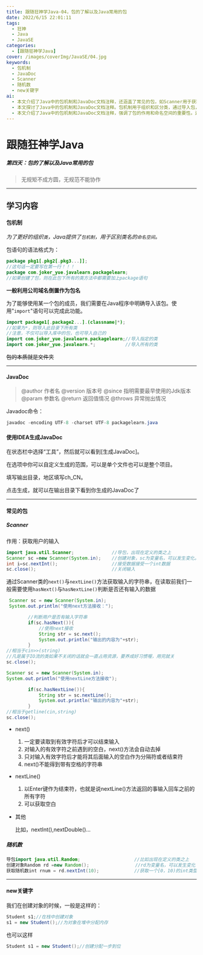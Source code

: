 ```yaml
---
title: 跟随狂神学Java-04，包的了解以及Java常用的包
date: 2022/6/15 22:01:11
tags:
  - 狂神
  - Java
  - JavaSE
categories:
  - [跟随狂神学Java]
cover: /images/coverImg/JavaSE/04.jpg
keywords:
  - 包机制
  - JavaDoc
  - Scanner
  - 随机数
  - new关键字
ai: 
  - 本文介绍了Java中的包机制和JavaDoc文档注释，还涵盖了常见的包，如Scanner用于获取用户输入和Random用于生成随机数。文章强调了规范和命名空间的重要性。
  - 本文探讨了Java中的包机制和JavaDoc文档注释。包机制用于组织和区分类，通过导入包，我们可以使用其中的类。JavaDoc文档注释是用于生成文档的重要工具，包括作者信息、版本号、参数、返回值和异常说明。文章还介绍了常见的包，例如Scanner，用于获取用户输入，以及Random，用于生成随机数。最后，文章提到了创建对象时使用的new关键字，简要解释了对象的创建过程。这些基础知识有助于Java程序的开发和理解。
  - 本文介绍了Java中的包机制和JavaDoc文档注释，强调了包的作用和命名空间的重要性。还探讨了常见的包，如Scanner用于输入获取和Random用于生成随机数。文章还提到了创建对象时使用的new关键字，简要解释了对象的创建过程。这些基础知识对于Java程序开发和代码组织至关重要。
---
```

# 跟随狂神学Java

##### 第四天：包的了解以及Java常用的包

> 无规矩不成方圆，无规范不能协作

---

## 学习内容

#### 包机制

*为了更好的组织`类`，Java提供了`包机制`，用于区别类名的`命名空间`。*

包语句的语法格式为：

~~~java
package pkg1[.pkg2[.pkg3...]];
//这句话一定要写在第一行！！！
package com.joker_yue.javalearn.packagelearn;
//如果创建了包，则在此包下所有的类方法中都需要加上package语句
~~~

**一般利用公司域名倒置作为包名**

为了能够使用某一个包的成员，我们需要在Java程序中明确导入该包。使用"`import`"语句可以完成此功能。

~~~java
import package1[.package2...].(classname|*);
//如果为*，则导入此目录下所有类
//注意，不仅可以导入库中的包，也可导入自己的
import com.joker_yue.javalearn.packagelearn;//导入指定的类
import com.joker_yue.javalearn.*;			//导入所有的类
~~~

~~包的本质就是文件夹~~

----



#### JavaDoc

> @author 作者名
>@version 版本号
>@since 指明需要最早使用的Jdk版本
>@param 参数名
>@return 返回值情况
>@throws 异常抛出情况

Javadoc命令：

~~~java
javadoc -encoding UTF-8 -charset UTF-8 packagelearn.java
~~~



#### 使用IDEA生成JavaDoc

在状态栏中选择“工具”，然后就可以看到[生成JavaDoc]。

在选项中你可以自定义生成的范围，可以是单个文件也可以是整个项目。

填写输出目录，地区填写ch_CN。

点击生成，就可以在输出目录下看到你生成的JavaDoc了

----



#### 常见的包



##### Scanner

作用：获取用户的输入

~~~java
import java.util.Scanner;              //导包，出现在定义的类之上
Scanner sc =new Scanner(System.in);    //创建对象，sc为变量名，可以发生变化。System.in为系统读取
int i=sc.nextInt();                    //接受数据接受一个int数据
sc.close();                            //关闭输入
~~~

通过Scanner类的`next()`与`nextLine()`方法获取输入的字符串，在读取前我们一般需要使用`hasNext()`与`hasNextLine()`判断是否还有输入的数据

~~~java
 Scanner sc = new Scanner(System.in);
 System.out.println("使用next方法接收：");

        //判断用户是否有输入字符串
        if(sc.hasNext()){
            //使用next接收
            String str = sc.next();
            System.out.println("输出的内容为"+str);
        }
//相当于cin>>(string)
//凡是属于IO流的类如果不关闭的话就会一直占用资源，要养成好习惯喔，用完就关
sc.close();
~~~

~~~java
Scanner sc = new Scanner(System.in);
System.out.println("使用nextLine方法接收");

        if(sc.hasNextLine()){
            String str = sc.nextLine();
            System.out.println("输出的内容为"+str);
        }
//相当于getline(cin,string)
sc.close();
~~~

* next()
  1. 一定要读取到有效字符后才可以结束输入
  2. 对输入的有效字符之前遇到的空白，next()方法会自动去掉
  3. 只对输入有效字符后才能将其后面输入的空白作为分隔符或者结束符
  4. next()不能得到带有空格的字符串
  
* nextLine()
  1. 以Enter键作为结束符，也就是说nextLine()方法返回的事输入回车之前的所有字符
  2. 可以获取空白
  
* 其他

  比如，nextInt(),nextDouble()...



##### 随机数

~~~java
导包import java.util.Random;                    //比如出现在定义的类之上
创建对象Random rd =new Random();              	 //rd为变量名，可以发生变化
获取随机数int rnum = rd.nextInt(10);             //获取一个[0，10)的int类型数据
~~~

----

#### new关键字

我们在创建对象的时候，一般是这样的：

~~~java
Student s1;//在栈中创建对象
s1 = new Student();//为对象在堆中分配内存
~~~

也可以这样

~~~java
Student s1 = new Student();//创建分配一步到位
~~~

